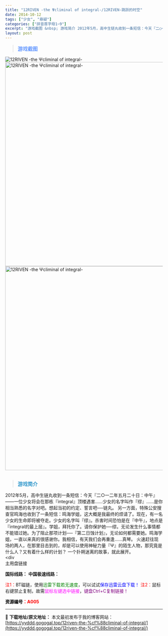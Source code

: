 ```yaml
---
title: "12RIVEN -the Ψcliminal of integral-/12RIVEN-跳跃的时空"
date: 2014-10-12
tags: ["少女", "悬疑"]
categories: ["拼音首字母1~9"]
excerpt: "游戏截图 &nbsp; 游戏简介 2012年5月，高中生链丸收到一条短信：今天『二○一二年五月二十日：中午』――一位少女将会在那栋『integral』顶楼遇害……少女的名字叫作『缪』……是你相当熟悉的名字对吧。想起当初的约定、誓言吧──链丸。 另一方面，特殊公安搜查官鸣海也收到了一条短信：鸣海学姐，&hellip;"
layout: post
---
```


<div>
<blockquote><b><span style="font-size: 12pt; color: #6699ff;">游戏截图</span></b></blockquote>
<div><img title="点击放大" src="https://yyddd.gogogal.top/wp-content/uploads/2025/04/20250410_67f7910ddfbee.webp" alt="12RIVEN -the Ψcliminal of integral-" /></div>
<div><img title="点击放大" src="https://yyddd.gogogal.top/wp-content/uploads/2025/04/20250410_67f7910fdec74.webp" alt="12RIVEN -the Ψcliminal of integral-" width="650" /></div>
<div><img title="点击放大" src="https://yyddd.gogogal.top/wp-content/uploads/2025/04/20250410_67f79111a1042.webp" alt="12RIVEN -the Ψcliminal of integral-" width="650" /></div>
&nbsp;
<blockquote><b><span style="font-size: 12pt; color: #3399cc;">游戏简介</span></b></blockquote>
<div>2012年5月，高中生链丸收到一条短信：今天『二○一二年五月二十日：中午』――一位少女将会在那栋『integral』顶楼遇害……少女的名字叫作『缪』……是你相当熟悉的名字对吧。想起当初的约定、誓言吧──链丸。
另一方面，特殊公安搜查官鸣海也收到了一条短信：鸣海学姐，这大概是我最终的烦请了。现在，有一名少女的生命即将被夺走。少女的名字叫『缪』。杀害时间恐怕是在『中午』，地点是『integral的最上层』。学姐，拜托你了。请你保护她──缪。无论发生什么事情都不能错过她。为了阻止那项计划──『第二日蚀计划』，无论如何都需要她。鸣海学姐，一直以来真的很感谢你。我相信，有天我们会再重逢……真琴。
火速赶往现场的两人，在那里目击到的，却是可以使用神秘力量『Ψ』的陌生人物，那究竟是什么人？又有着什么样的计划？
一个扑朔迷离的故事，就此展开。</div>
&lt;div
<div class="panel panel-primary">
<div class="panel-heading">主用盘链接</div>
<div class="panel-body">

<b>国际线路：</b>
<b>中国极速线路：</b>


<span style="color: #ff0000;">注1：</span>BT磁链，使用<span style="color: #008000;">迅雷下载若无速度</span>，可以试试<span style="color: #0000ff;">保存迅雷云盘下载！</span>
<span style="color: #ff0000;">注2：</span>鼠标右键禁止复制，故需<span style="color: #ff00ff;">鼠标左键选中链接</span>，<span style="color: #800080;">键盘Ctrl+C复制链接！</span>

</div>
<div class="panel-footer"><span style="color: #ff0000;"><b><span style="color: #000000;">资源编号</span>：A005</b></span></div>
</div>
</div>

---
📖 **下载地址/原文地址：** 本文最初发布于我的博客网站：[https://yyddd.gogogal.top/12riven-the-%cf%88climinal-of-integral/](https://yyddd.gogogal.top/12riven-the-%cf%88climinal-of-integral/)
